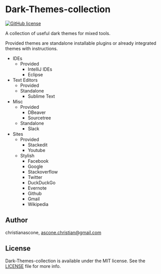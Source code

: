 # Dark-Themes-collection

[![GitHub license](https://img.shields.io/github/license/christianascone/Dark-Themes-collection.svg)](https://github.com/christianascone/Dark-Themes-collection/blob/master/LICENSE)

A collection of useful dark themes for mixed tools.

Provided themes are standalone installable plugins or already integrated themes with instructions.

 - IDEs
	 - Provided
		 - IntelliJ IDEs
		 - Eclipse
 - Text Editors
	 - Provided
	 - Standalone
		 - Sublime Text
 - Misc
	 - Provided
		 - DBeaver
		 - Sourcetree
	 - Standalone
		 - Slack
 - Sites
	 - Provided
		 - Stackedit
		 - Youtube
	 - Stylish
		 - Facebook
		 - Google
		 - Stackoverflow
		 - Twitter
		 - DuckDuckGo
		 - Evernote
		 - Github
		 - Gmail
		 - Wikipedia

## Author

christianascone, ascone.christian@gmail.com

## License

Dark-Themes-collection is available under the MIT license. See the [LICENSE](LICENSE) file for more info.